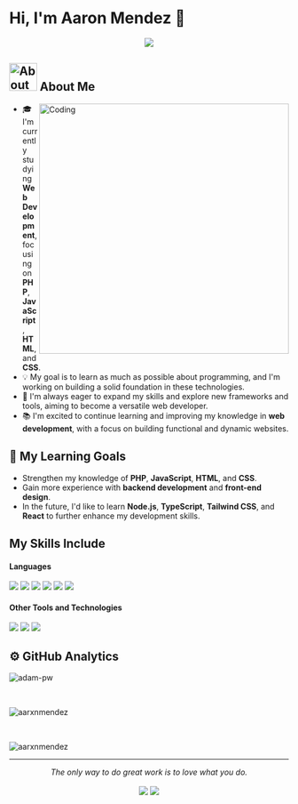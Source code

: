 # Hi, I'm Aaron Mendez 👋
<p align="center">
<a href="https://github.com/DenverCoder1/readme-typing-svg">
    <img src="https://readme-typing-svg.herokuapp.com?font=Time+New+Roman&color=cyan&size=25&center=true&vCenter=true&width=600&height=100&lines=Welcome+to+my+GitHub!;Web+Development+Student;PHP+%26+JavaScript+Enthusiast;Building+projects+step+by+step.;Always+learning+and+exploring!">
  </a>
</p>

<h2>
  <picture>
    <img src="https://github.com/7oSkaaa/7oSkaaa/blob/main/Images/about_me.gif?raw=true" width="50px" alt="About Me Icon">
  </picture> About Me
</h2>

<img align="right" alt="Coding" width="450" src="https://repository-images.githubusercontent.com/588181932/e36ec678-7984-4cdd-8e4c-a3932772ff8e">

<ul>
  <li>🎓 I'm currently studying <strong>Web Development</strong>, focusing on <strong>PHP</strong>, <strong>JavaScript</strong>, <strong>HTML</strong>, and <strong>CSS</strong>.</li>
  <li>💡 My goal is to learn as much as possible about programming, and I'm working on building a solid foundation in these technologies.</li>
  <li>🚀 I'm always eager to expand my skills and explore new frameworks and tools, aiming to become a versatile web developer.</li>
  <li>📚 I'm excited to continue learning and improving my knowledge in <strong>web development</strong>, with a focus on building functional and dynamic websites.</li>
</ul>


## 🚀 My Learning Goals

- Strengthen my knowledge of **PHP**, **JavaScript**, **HTML**, and **CSS**.
- Gain more experience with **backend development** and **front-end design**.
- In the future, I'd like to learn **Node.js**, **TypeScript**, **Tailwind CSS**, and **React** to further enhance my development skills.

## My Skills Include
<div>

<h4> Languages </h4>
<span> 
  <img src="https://img.shields.io/badge/HTML5-E34F26?style=for-the-badge&logo=html5&logoColor=white">
  <img src="https://img.shields.io/badge/CSS3-1572B6?style=for-the-badge&logo=css3&logoColor=white">
  <img src="https://img.shields.io/badge/JavaScript-F7DF1E?style=for-the-badge&logo=javascript&logoColor=black">
  <img src="https://img.shields.io/badge/PHP-777BB4?style=for-the-badge&logo=php&logoColor=white">
  <img src="https://img.shields.io/badge/java-%23ED8B00.svg?style=for-the-badge&logo=openjdk&logoColor=white">
  <img src="https://img.shields.io/badge/MySQL-4479A1?style=for-the-badge&logo=mysql&logoColor=white">
</span>

<h4> Other Tools and Technologies </h4>
<span>
  <img src="https://img.shields.io/badge/Git-F05032?style=for-the-badge&logo=git&logoColor=white">
<img src="https://img.shields.io/badge/Visual_Studio_Code-0078D4?style=for-the-badge&logo=visual%20studio%20code&logoColor=white">
<img src="https://img.shields.io/badge/phpstorm-143?style=for-the-badge&logo=phpstorm&logoColor=black&color=black&labelColor=darkorchid">
</span>
</div>

## ⚙️ GitHub Analytics
<p><img align="center"
    src="https://github-readme-stats.vercel.app/api/top-langs?username=aarxnmendez&show_icons=true&locale=en&bg_color=0d1117&text_color=ffffff&layout=compact"
    alt="adam-pw" 
    bg_color=#808080/></p>

<br>

<p><img src="https://github-readme-stats.vercel.app/api?username=aarxnmendez&show_icons=true&locale=en&bg_color=0d1117&text_color=ffffff&repo=convoychat"
    alt="aarxnmendez" /></p>

<br>

<p><img align="center" src="https://github-readme-streak-stats.herokuapp.com/?user=aarxnmendez&theme=dark&background=0d1117&date_format=M%20j%5B%2C%20Y%5D" alt="aarxnmendez" /></p>

<hr>
<p align="center">
   <i>The only way to do great work is to love what you do.</i>
   <br>
<br>	
<a target="_blank" href="https://www.linkedin.com/in/aaronmendezz/"><img src="https://img.shields.io/badge/-LinkedIn-0077B5?style=for-the-badge&logo=Linkedin&logoColor=white"></img></a>
<a target="_blank" href="mailto:aarxnmendezz@gmail.com"><img src="https://img.shields.io/badge/-Gmail-D14836?style=for-the-badge&logo=Gmail&logoColor=white"></img></a>
<br>
</p>
